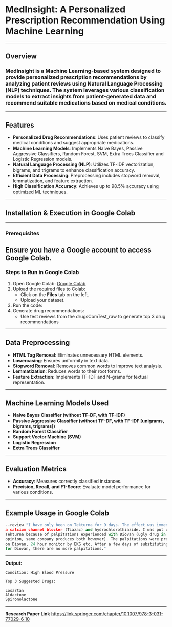# MedInsight: A Personalized Prescription Recommendation Using Machine Learning
---
## Overview
### MedInsight is a Machine Learning-based system designed to provide personalized prescription recommendations by analyzing patient reviews using Natural Language Processing (NLP) techniques. The system leverages various classification models to extract insights from patient-generated data and recommend suitable medications based on medical conditions.
---
## Features
- **Personalized Drug Recommendations**: Uses patient reviews to classify medical conditions and suggest appropriate medications.
- **Machine Learning Models**: Implements Naive Bayes, Passive Aggressive Classifiers, Random Forest, SVM, Extra Trees Classifier and Logistic Regression models.
- **Natural Language Processing (NLP)**: Utilizes TF-IDF vectorization, bigrams, and trigrams to enhance classification accuracy.
- **Efficient Data Processing**: Preprocessing includes stopword removal, lemmatization, and feature extraction.
- **High Classification Accuracy**: Achieves up to 98.5% accuracy using optimized ML techniques.
---
## Installation & Execution in Google Colab
---
### Prerequisites
Ensure you have a Google account to access Google Colab.
---
### Steps to Run in Google Colab
1. Open Google Colab: [Google Colab](https://colab.research.google.com/)
2. Upload the required files to Colab:
   - Click on the **Files** tab on the left.
   - Upload your dataset.
3. Run the code:
4. Generate drug recommendations:
   - Use test reviews from the drugsComTest_raw to generate top 3 drug recommendations
---
## Data Preprocessing
- **HTML Tag Removal**: Eliminates unnecessary HTML elements.
- **Lowercasing**: Ensures uniformity in text data.
- **Stopword Removal**: Removes common words to improve text analysis.
- **Lemmatization**: Reduces words to their root forms.
- **Feature Extraction**: Implements TF-IDF and N-grams for textual representation.
---
## Machine Learning Models Used
- **Naive Bayes Classifier (without TF-DF, with TF-IDF)**
- **Passive Aggressive Classifier (without TF-DF, with TF-IDF [unigrams, bigrams, trigrams])**
- **Random Forest Classifier**
- **Support Vector Machine (SVM)**
- **Logistic Regression**
- **Extra Trees Classifier**
---
## Evaluation Metrics
- **Accuracy**: Measures correctly classified instances.
- **Precision, Recall, and F1-Score**: Evaluate model performance for various conditions.
---
## Example Usage in Google Colab
```python
--review "I have only been on Tekturna for 9 days. The effect was immediate. I am also on
a calcium channel blocker (Tiazac) and hydrochlorothiazide. I was put on
Tekturna because of palpitations experienced with Diovan (ugly drug in my
opinion, same company produces both however). The palpitations were pretty bad
on Diovan, 24 hour monitor by EKG etc. After a few days of substituting Tekturna
for Diovan, there are no more palpitations."
```
---
**Output:**
```
Condition: High Blood Pressure

Top 3 Suggested Drugs:

Losartan
Aldactone
Spironolactone
```
---

**Research Paper Link**
https://link.springer.com/chapter/10.1007/978-3-031-77029-6_10

